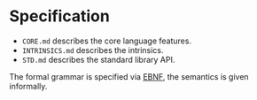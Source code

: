 # Specification

- `CORE.md` describes the core language features.
 - `INTRINSICS.md` describes the intrinsics.
 - `STD.md` describes the standard library API.

The formal grammar is specified via [EBNF], the semantics is given informally.

[EBNF]: https://en.wikipedia.org/wiki/Extended_Backus%E2%80%93Naur_Form
